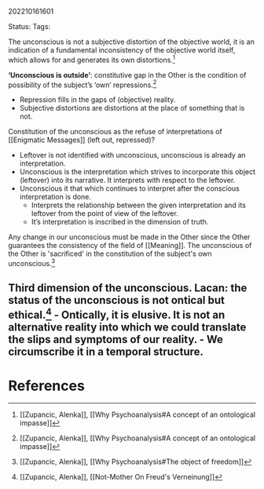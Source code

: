 202210161601

Status: 
Tags: 

The unconscious is not a subjective distortion of the objective world, it is an indication of a fundamental inconsistency of the objective world itself, which allows for and generates its own distortions.[^1]

**‘Unconscious is outside’**: constitutive gap in the Other is the condition of possibility of the subject’s ‘own’ repressions.[^1]
- Repression fills in the gaps of (objective) reality.
- Subjective distortions are distortions at the place of something that is not.

Constitution of the unconscious as the refuse of interpretations of [[Enigmatic Messages]] (left out, repressed)?
* Leftover is not identified with unconscious, unconscious is already an interpretation.
* Unconscious is the interpretation which strives to incorporate this object (leftover) into its narrative. It interprets with respect to the leftover.
* Unconscious it that which continues to interpret after the conscious interpretation is done.
	* Interprets the relationship between the given interpretation and its leftover from the point of view of the leftover.
	* It’s interpretation is inscribed in the dimension of truth.

Any change in our unconscious must be made in the Other since the Other guarantees the consistency of the field of [[Meaning]].
The unconscious of the Other is 'sacrificed' in the constitution of the subject's own unconscious.[^2]

Third dimension of the unconscious. Lacan: the status of the unconscious is not ontical but ethical.[^3]
		- Ontically, it is elusive. It is not an alternative reality into which we could translate the slips and symptoms of our reality.
		- We circumscribe it in a temporal structure.
---
# References

[^1]: [[Zupancic, Alenka]], [[Why Psychoanalysis#A concept of an ontological impasse]]
[^2]: [[Zupancic, Alenka]], [[Why Psychoanalysis#The object of freedom]]
[^3]: [[Zupancic, Alenka]], [[Not-Mother On Freud's Verneinung]]
